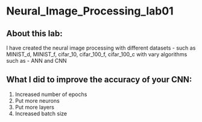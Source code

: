 # Neural_Image_Processing_lab01

## About this lab:

I have created the neural image processing with different datasets - such as MINIST_d, MINIST_f, cifar_10, cifar_100_f, cifar_100_c with vary algorithms such as -  ANN and CNN

## What I did to improve the accuracy of your CNN:
1. Increased number of epochs
2. Put more neurons 
3. Put more layers
4. Increased batch size 
